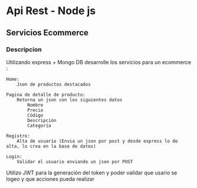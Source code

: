 # Api Rest - Node js

## Servicios Ecommerce

### Descripcion

Utilizando express + Mongo DB desarrolle los servicios para un ecommerce :

    Home:
        Json de productos destacados
        
    Pagina de detalle de producto:
        Retorna un json con los siguientes datos
            Nombre
            Precio
            Código
            Descripción
            Categoría
            
    Registro: 
        Alta de usuario (Envia un json por post y desde express lo de alta, lo crea en la base de datos)
        
    Login:
        Validar el usuario enviando un json por POST

Utilizo JWT para la generación del token y poder validar que usario se logeo y que acciones pueda realizar



